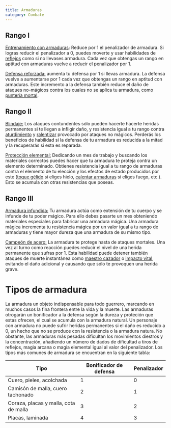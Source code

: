 ```yaml
---
title: Armaduras
category: Combate
---
```


## Rango I

<u>Entrenamiento con armaduras</u>: Reduce por 1 el penalizador de armadura. Si logras reducir el penalizador a 0, puedes moverte y usar habilidades de [reflejos](https://raldamain.com/rules/Rangos/Combate/reflejos.html) como si no llevases armadura. Cada vez que obtengas un rango en aptitud con armaduras vuelve a reducir el penalizador por 1.

<u>Defensa reforzada:</u> aumenta tu defensa por 1 si llevas armadura. La defensa vuelve a aumentarse por 1 cada vez que obtengas un rango en aptitud con armaduras. Este incremento a la defensa también reduce el daño de ataques no-mágicos contra los cuales no se aplica tu armadura, como [puntería mortal](https://raldamain.com/rules/Rangos/Armas/arcos.html#rango-i).

## Rango II

<u>Blindaje:</u> Los ataques contundentes sólo pueden hacerte hacerte heridas permanentes si te llegan a infligir daño, y resistencia igual a tu rango contra [aturdimiento](https://raldamain.com/rules/Reglas%20principales/Efectos%20de%20estado.html#aturdida) y [ralentizar](https://raldamain.com/rules/Reglas%20principales/Efectos%20de%20estado.html#ralentizada) provocado por ataques no mágicos. Perderás los beneficios de habilidad si la defensa de tu armadura es reducida a la mitad y la recuperarás si esta es reparada.

<u>Protección elemental:</u> Dedicando un mes de trabajo y buscando los materiales correctos puedes hacer que tu armadura te proteja contra un elemento determinado. Obtienes resistencia igual a tu rango de armaduras contra el elemento de tu elección y los efectos de estado producidos por este ([toque gélido](https://raldamain.com/rules/Rangos/Ascendencias/ascendencia%20boreal.html#rango-i) si eliges hielo, [calentar armaduras](https://raldamain.com/rules/Rangos/Ascendencias/ascendencia%20de%20fuego.html) si eliges fuego, etc.). Esto se acumula con otras resistencias que poseas.

## Rango III

<u>Armadura infundida:</u> Tu armadura actúa como extensión de tu cuerpo y se infunde de tu poder mágico. Para ello debes pasarte un mes obteniendo materiales especiales para fabricar una armadura mágica. Una armadura mágica incrementa tu resistencia mágica por un valor igual a tu rango de armaduras y tiene mayor dureza que una armadura de su mismo tipo.

<u>Campeón de acero:</u> La armadura te protege hasta de ataques mortales. Una vez al turno como reacción puedes reducir el nivel de una herida permanente que sufras por 1. Esta habilidad puede detener también ataques de muerte instantánea como [maestro cazador](https://raldamain.com/rules/Rangos/Combate/rastrear.html#rango-v) o [impacto vital](https://raldamain.com/rules/Rangos/Armas/arcos.html#rango-v), evitando el daño adicional y causando que sólo te provoquen una herida grave.

# Tipos de armadura

La armadura un objeto indispensable para todo guerrero, marcando en muchos casos la fina frontera entre la vida y la muerte. Las armaduras otrogarán un bonificador a la defensa según la dureza y proteción que estas ofrecen, el cual se acumula con la armadura natural. Un personaje con armadura no puede sufrir heridas permanentes si el daño es reducido a 0, un hecho que no se produce con la resistencia o la armadura natura. No obstante, las armaduras más pesadas dificultan los movimientos diestros y la concentración, añadiendo un número de dados de dificultad a tiros de reflejos, magia arcana o magia elemental igual al valor del penalizador. Los tipos más comunes de armadura se encuentran en la siguiente tabla:

| Tipo                                  | Bonificador de defensa | Penalizador |
| ------------------------------------- | ---------------------- | ----------- |
| Cuero, pieles, acolchada              | 1                      | 0           |
| Camisón de malla, cuero tachonado     | 2                      | 1           |
| Coraza, placas y malla, cota de malla | 3                      | 2           |
| Placas, laminada                      | 4                      | 3           |

